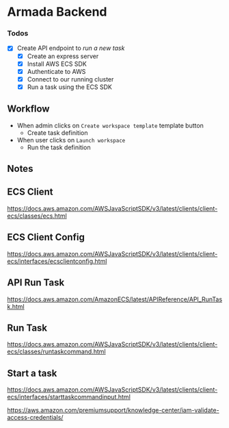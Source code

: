 # Armada Backend

### Todos

- [x] Create API endpoint to _run a new task_
  - [x] Create an express server
  - [x] Install AWS ECS SDK
  - [x] Authenticate to AWS
  - [x] Connect to our running cluster
  - [x] Run a task using the ECS SDK

## Workflow

- When admin clicks on `Create workspace template` template button
  - Create task definition
- When user clicks on `Launch workspace`
  - Run the task definition

## Notes

## ECS Client

https://docs.aws.amazon.com/AWSJavaScriptSDK/v3/latest/clients/client-ecs/classes/ecs.html

## ECS Client Config

https://docs.aws.amazon.com/AWSJavaScriptSDK/v3/latest/clients/client-ecs/interfaces/ecsclientconfig.html

## API Run Task

https://docs.aws.amazon.com/AmazonECS/latest/APIReference/API_RunTask.html

## Run Task

https://docs.aws.amazon.com/AWSJavaScriptSDK/v3/latest/clients/client-ecs/classes/runtaskcommand.html

## Start a task

https://docs.aws.amazon.com/AWSJavaScriptSDK/v3/latest/clients/client-ecs/interfaces/starttaskcommandinput.html

https://aws.amazon.com/premiumsupport/knowledge-center/iam-validate-access-credentials/

